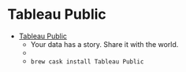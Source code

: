 # Tableau Public
- [Tableau Public](https://public.tableau.com/s/)
  -  Your data has a story. Share it with the world.
  - 
  - `brew cask install Tableau Public`
